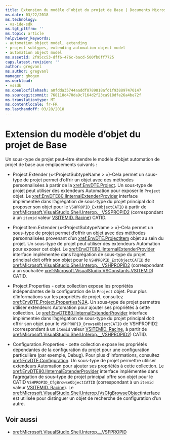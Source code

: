 ```yaml
---
title: Extension du modèle d’objet du projet de Base | Documents Microsoft
ms.date: 03/22/2018
ms.technology:
- vs-ide-sdk
ms.tgt_pltfrm: ''
ms.topic: article
helpviewer_keywords:
- automation object model, extending
- project subtypes, extending automation object model
- automation object model
ms.assetid: 2f95cc53-dff6-476c-bacd-500fb0ff7725
caps.latest.revision: ''
author: gregvanl
ms.author: gregvanl
manager: ghogen
ms.workload:
- vssdk
ms.openlocfilehash: a0fdda35744aaddf8789818afd1f938897470147
ms.sourcegitcommit: 768118d470da9c7164d2f23ca918dfe26a4be72f
ms.translationtype: MT
ms.contentlocale: fr-FR
ms.lasthandoff: 03/28/2018
---
```

# <a name="extending-the-object-model-of-the-base-project"></a>Extension du modèle d’objet du projet de Base

Un sous-type de projet peut-être étendre le modèle d’objet automation de projet de base aux emplacements suivants :

-   Project.Extender («\<ProjectSubtypeName > »)-Cela permet un sous-type de projet permet d’offrir un objet avec des méthodes personnalisées à partir de la <xref:EnvDTE.Project>. Un sous-type de projet peut utiliser des extendeurs Automation pour exposer le `Project` objet. Le <xref:EnvDTE80.IInternalExtenderProvider> interface implémentée dans l’agrégation de sous-type du projet principal doit proposer son objet pour le `VSHPROPID_ExtObjectCATID` à partir de <xref:Microsoft.VisualStudio.Shell.Interop.__VSSPROPID2> (correspondant à un `itemid` valeur [VSITEMID. Racine](<xref:Microsoft.VisualStudio.VSConstants.VSITEMID#Microsoft_VisualStudio_VSConstants_VSITEMID_Root>)) CATID.

-   ProjectItem.Extender («\<ProjectSubtypeName > »)-Cela permet un sous-type de projet permet d’offrir un objet avec des méthodes personnalisées provenant d’un <xref:EnvDTE.ProjectItem> objet au sein du projet. Un sous-type de projet peut utiliser des extendeurs Automation pour exposer cet objet. Le <xref:EnvDTE80.IInternalExtenderProvider> interface implémentée dans l’agrégation de sous-type du projet principal doit offrir son objet pour le `VSHPROPID_ExtObjectCATID` de <xref:Microsoft.VisualStudio.Shell.Interop.__VSHPROPID2> (correspondant à un souhaitée <xref:Microsoft.VisualStudio.VSConstants.VSITEMID>) CATID.

-   Project.Properties - cette collection expose les propriétés indépendantes de la configuration de la `Project` objet. Pour plus d’informations sur les propriétés de projet, consultez <xref:EnvDTE.Project.Properties%2A>. Un sous-type de projet permettre utiliser extendeurs Automation pour ajouter ses propriétés à cette collection. Le <xref:EnvDTE80.IInternalExtenderProvider> interface implémentée dans l’agrégation de sous-type du projet principal doit offrir son objet pour le `VSHPROPID_BrowseObjectCATID` de VSHPROPID2 (correspondant à un `itemid` valeur [VSITEMID. Racine](<xref:Microsoft.VisualStudio.VSConstants.VSITEMID#Microsoft_VisualStudio_VSConstants_VSITEMID_Root>), à partir de <xref:Microsoft.VisualStudio.Shell.Interop.__VSHPROPID2>) CATID.

-   Configuration.Properties - cette collection expose les propriétés dépendantes de la configuration du projet pour une configuration particulière (par exemple, Debug). Pour plus d'informations, consultez <xref:EnvDTE.Configuration>. Un sous-type de projet permettre utiliser extendeurs Automation pour ajouter ses propriétés à cette collection. Le <xref:EnvDTE80.IInternalExtenderProvider> interface implémentée dans l’agrégation de sous-type de projet principal offre son objet pour le CATID `VSHPROPID_CfgBrowseObjectCATID` (correspondant à un `itemid` valeur [VSITEMID. Racine](<xref:Microsoft.VisualStudio.VSConstants.VSITEMID#Microsoft_VisualStudio_VSConstants_VSITEMID_Root>)). Le <xref:Microsoft.VisualStudio.Shell.Interop.IVsCfgBrowseObject>interface est utilisée pour distinguer un objet de recherche de configuration d’un autre.

## <a name="see-also"></a>Voir aussi

- <xref:Microsoft.VisualStudio.Shell.Interop.__VSFPROPID>